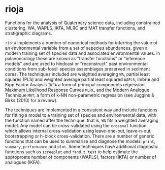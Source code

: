 rioja
========

Functions for the analysis of Quaternary science data, including constrained clustering, WA, WAPLS, IKFA, MLRC and MAT transfer functions, and stratigraphic diagrams.

``rioja`` implements a number of numerical methods for inferring the value of an environmental variable from a set of sepecies abundances, given a modern training set of species data and  associated environmental values.  In palaeoecology these are known as "transfer functions" or "inference models" and are used to hindcast or "reconstruct" past environmental conditions from sub-fossil species assemblages preserved in sediment cores. The techniques included are weighted averaging ``WA``, partial least squares (PLS) and weighted average partial least squared ``WAPLS``, Imbrie and Kipp Factor Analysis ``IKFA`` a form of principal components regression, Maximum Likelihood Response Curves ``MLRC``, and the Modern Analogue Technique ``MAT``, a form of k-NN non-parametric regression (see Juggins & Birks (2010) for a review). 

The techniques are implemented in a consistent way and include functions for fitting a model to a training set of species and environmental data, with the function named after the technique: that is, ``WA`` fits a weighted averaging model. Any model can be cross-validated using the ``crossval`` function, which allows internal cross-validation using leave-one-out, leave-n-out, bootstrapping or h-block cross-validation. There are a number of generic functions that can be used to summarise and diagnose the models: ``print``, ``summary``, ``performance`` and ``plot``. Some techniques have additional diagnostic functions such as ``screeplot`` and ``rand.t.test`` to help estimate the approproate number of components (WAPLS), factors (IKFA) or number of analogues (IKFA).

